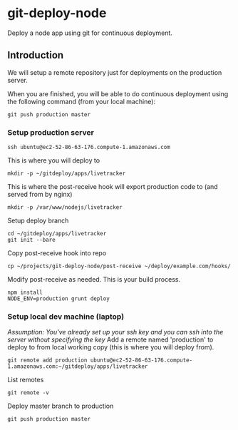 git-deploy-node
===============

Deploy a node app using git for continuous deployment.

## Introduction

We will setup a remote repository just for deployments on the production server.

When you are finished, you will be able to do continuous deployment using the following command (from your local machine):

    git push production master

### Setup production server

	ssh ubuntu@ec2-52-86-63-176.compute-1.amazonaws.com

This is where you will deploy to

	mkdir -p ~/gitdeploy/apps/livetracker

This is where the post-receive hook will export production code to (and served from by nginx)

	mkdir -p /var/www/nodejs/livetracker
	

Setup deploy branch

	cd ~/gitdeploy/apps/livetracker
	git init --bare

Copy post-receive hook into repo

	cp ~/projects/git-deploy-node/post-receive ~/deploy/example.com/hooks/

Modify post-receive as needed. This is your build process.

	npm install
	NODE_ENV=production grunt deploy

### Setup local dev machine (laptop)

*Assumption: You've already set up your ssh key and you can ssh into the server without specifying the key*
Add a remote named 'production' to deploy to from local working copy (this is where you will deploy from).

	git remote add production ubuntu@ec2-52-86-63-176.compute-1.amazonaws.com:~/gitdeploy/apps/livetracker

List remotes

	git remote -v

Deploy master branch to production

	git push production master


